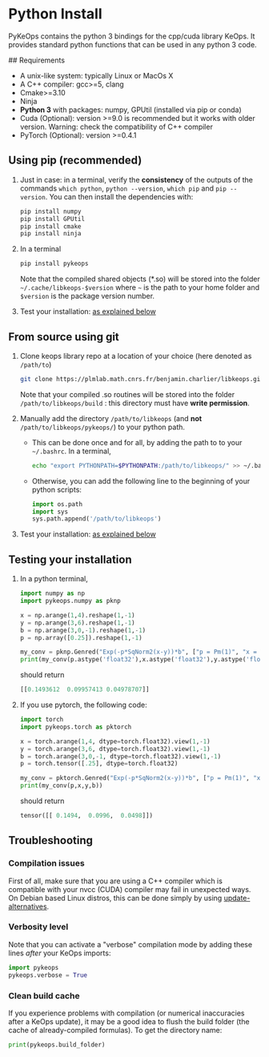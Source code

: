 # Python Install

PyKeOps contains the python 3 bindings for the cpp/cuda library KeOps. It provides 
standard python functions that can be used in any python 3 code.

## Requirements

- A unix-like system: typically Linux or MacOs X 
- A C++ compiler: gcc>=5, clang
- Cmake>=3.10
- Ninja 
- **Python 3** with packages: numpy, GPUtil (installed via pip or conda)
- Cuda (Optional): version >=9.0 is recommended but it works with older version. Warning: check the compatibility of C++ compiler
- PyTorch (Optional): version >=0.4.1


## Using pip (recommended)

1. Just in case: in a terminal, verify the **consistency** of the outputs of the commands `which python`, `python --version`, `which pip` and `pip --version`. You can then install the dependencies with:

    ```bash
    pip install numpy
    pip install GPUtil
    pip install cmake
    pip install ninja
    ```

2. In a terminal

    ```bash
    pip install pykeops
    ```

    Note that the compiled shared objects (*.so) will be stored into the folder  ```~/.cache/libkeops-$version``` where ```~``` is the path to your home folder and ```$version``` is the package version number.

3. Test your installation: [as explained below](#test)

## From source using git

1. Clone keops library repo at a location of your choice (here denoted as ```/path/to```)

    ```bash
    git clone https://plmlab.math.cnrs.fr/benjamin.charlier/libkeops.git /path/to/libkeops
    ```

      Note that your compiled .so routines will be stored into the folder `/path/to/libkeops/build` : this directory must have **write permission**.

2. Manually add the directory `/path/to/libkeops` (and **not** `/path/to/libkeops/pykeops/`) to your python path.
    + This can be done once and for all, by adding the path to to your `~/.bashrc`. In a terminal,
        ```bash
        echo "export PYTHONPATH=$PYTHONPATH:/path/to/libkeops/" >> ~/.bashrc

        ``` 
    + Otherwise, you can add the following line to the beginning of your python scripts:
    
        ```python
        import os.path
        import sys
        sys.path.append('/path/to/libkeops')
        ```

3. Test your installation: [as explained below](#test)



## Testing your installation <A name='test'></A>

1. In a python terminal,
    ```python
    import numpy as np
    import pykeops.numpy as pknp

    x = np.arange(1,4).reshape(1,-1)
    y = np.arange(3,6).reshape(1,-1)
    b = np.arange(3,0,-1).reshape(1,-1)
    p = np.array([0.25]).reshape(1,-1)

    my_conv = pknp.Genred("Exp(-p*SqNorm2(x-y))*b", ["p = Pm(1)", "x = Vx(3)", "y = Vy(3)", "b = Vy(3)"])
    print(my_conv(p.astype('float32'),x.astype('float32'),y.astype('float32'),b.astype('float32')))
    ```

    should return

    ```python
    [[0.1493612  0.09957413 0.04978707]]
    ```

2. If you use pytorch, the following code:

    ```python
    import torch
    import pykeops.torch as pktorch

    x = torch.arange(1,4, dtype=torch.float32).view(1,-1)
    y = torch.arange(3,6, dtype=torch.float32).view(1,-1)
    b = torch.arange(3,0,-1, dtype=torch.float32).view(1,-1)
    p = torch.tensor([.25], dtype=torch.float32)

    my_conv = pktorch.Genred("Exp(-p*SqNorm2(x-y))*b", ["p = Pm(1)", "x = Vx(3)", "y = Vy(3)", "b = Vy(3)"])
    print(my_conv(p,x,y,b))
    ```

    should return

    ```python
    tensor([[ 0.1494,  0.0996,  0.0498]])
    ```

## Troubleshooting

### Compilation issues

First of all, make sure that you are using a C++ compiler which is compatible with your nvcc (CUDA) compiler may fail in unexpected ways. On Debian based Linux distros, this can be done simply by using [update-alternatives](https://askubuntu.com/questions/26498/choose-gcc-and-g-version).

### Verbosity level

Note that you can activate a "verbose" compilation mode by adding these lines *after* your KeOps imports:

```python
import pykeops
pykeops.verbose = True
```

### Clean build cache <div id=cache_dir></div>

If you experience problems with compilation (or numerical inaccuracies after a KeOps update), it may be a good idea to flush the build folder (the cache of already-compiled formulas). To get the directory name:

```python
print(pykeops.build_folder)
```
